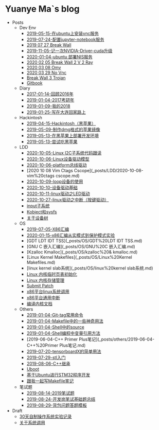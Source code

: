 # Yuanye Ma`s blog

- Posts
  - Dev Env
    * [2019-05-15-在ubuntu上安装vnc服务](_posts/devEnv/2019-05-15-在ubuntu上安装vnc服务.md)
    * [2019-07-24-配置jupyter-notebook服务](_posts/devEnv/2019-07-24-配置jupyter-notebook服务.md)
    * [2019 07 27 Break Wall](_posts/devEnv/2019-07-27-BreakWall.md)
    * [2019-11-05-记一次NVIDIA-Driver-cuda升级](_posts/devEnv/2019-11-05-记一次NVIDIA-Driver-cuda升级.md)
    * [2020-01-04-ubuntu 部署NIS服务](_posts/devEnv/2020-01-04-ubuntu%20部署NIS服务.md)
    * [2020 02 05 Break Wall 2 V 2 Ray](_posts/devEnv/2020-02-05-BreakWall-2%20V2ray.md)
    * [2020 03 08 Omv](_posts/devEnv/2020-03-08-omv.md)
    * [2020 03 29 No Vnc](_posts/devEnv/2020-03-29-noVnc.md)
    * [Break Wall 3 Trojan](_posts/devEnv/BreakWall-3-Trojan.md)
    * [Gitbook](_posts/devEnv/gitbook.md)
  - Diary
    * [2017-01-14-回顾2016年](_posts/diary/2017-01-14-回顾2016年.md)
    * [2019-01-04-2017考研年](_posts/diary/2019-01-04-2017考研年.md)
    * [2019-01-09-我的2018](_posts/diary/2019-01-09-我的2018.md)
    * [2019-01-25-写在大连回家路上](_posts/diary/2019-01-25-写在大连回家路上.md)
  - Hackintosh
    * [2019-04-15-Hackintosh（黑苹果）](_posts/Hackintosh/2019-04-15-Hackintosh（黑苹果）.md)
    * [2019-05-09-制作dmg格式的苹果镜像](_posts/Hackintosh/2019-05-09-制作dmg格式的苹果镜像.md)
    * [2019-05-13-在黑苹果上部署开发环境](_posts/Hackintosh/2019-05-13-在黑苹果上部署开发环境.md)
    * [2019-05-13-尝试吃黑苹果](_posts/Hackintosh/2019-05-13-尝试吃黑苹果.md)
  - LDD
    * [2020-10-05-Linux I2C子系统代码跟读](_posts/LDD/2020-10-05-Linux%20I2C子系统代码跟读.md)
    * [2020-10-06-Linux设备驱动模型](_posts/LDD/2020-10-06-Linux设备驱动模型.md)
    * [2020-10-06-platform总线驱动](_posts/LDD/2020-10-06-platform总线驱动.md)
    * [2020 10 08 Vim Ctags Cscope](_posts/LDD/2020-10-08-vim%20ctags cscope.md)
    * [2020-10-09-loop设备的使用](_posts/LDD/2020-10-09-loop设备的使用.md)
    * [2020-10-10-设备驱动基础](_posts/LDD/2020-10-10-设备驱动基础.md)
    * [2020-10-11-linux驱动之LED驱动](_posts/LDD/2020-10-11-linux驱动之LED驱动.md)
    * [2020-10-27-linux驱动之中断（按键驱动）](_posts/LDD/2020-10-27-linux驱动之中断（按键驱动）.md)
    * [input子系统](_posts/LDD/input子系统.md)
    * [Kobject和sysfs](_posts/LDD/Kobject和sysfs.md)
    * [关于设备树](_posts/LDD/关于设备树.md)
  - OS
    * [2019-07-05-X86汇编](_posts/OS/2019-07-05-X86汇编.md)
    * [2020-01-15-x86汇编从实模式到保护模式实验](_posts/OS/2020-01-15-x86汇编从实模式到保护模式实验.md)
    * [GDT LDT IDT TSS](_posts/OS/GDT%20LDT IDT TSS.md)
    * [GNU C 嵌入汇编](_posts/OS/GNU%20C 嵌入汇编.md)
    * [Kzalloc Kmalloc](_posts/OS/kzalloc%20& kmalloc.md)
    * [Linux Kernel Makefiles](_posts/OS/Linux%20Kernel Makefiles.md)
    * [linux kernel slab系统](_posts/OS/linux%20kernel slab系统.md)
    * [Linux 内核临时页表初始化](_posts/OS/Linux%20内核临时页表初始化.md)
    * [Linux 内核存储管理](_posts/OS/Linux%20内核存储管理.md)
    * [Submit Patch](_posts/OS/submit-patch.md)
    * [x86平台linux系统调用](_posts/OS/x86平台linux系统调用.md)
    * [x86平台通用中断](_posts/OS/x86平台通用中断.md)
    * [编译内核文档](_posts/OS/编译内核文档.md)
  - Others
    * [2019-01-04-Git-tag常用命令](_posts/others/2019-01-04-Git-tag常用命令.md)
    * [2019-01-04-Makefile中的一些神奇用法](_posts/others/2019-01-04-Makefile中的一些神奇用法.md)
    * [2019-01-04-Shell中的source](_posts/others/2019-01-04-Shell中的source.md)
    * [2019-01-04-Shell编程中变量引用方法](_posts/others/2019-01-04-Shell编程中变量引用方法.md)
    * [2019-06-04-C++ Primer Plus笔记](_posts/others/2019-06-04-C++%20Primer Plus笔记.md)
    * [2019-07-20-tensorboardX的简单用法](_posts/others/2019-07-20-tensorboardX的简单用法.md)
    * [2019-07-29-stl入门](_posts/others/2019-07-29-stl入门.md)
    * [2019-08-06-C++继承](_posts/others/2019-08-06-C++继承.md)
    * [Uboot](_posts/others/uboot.md)
    * [基于Ubuntu进行STM32程序开发](_posts/others/基于Ubuntu进行STM32程序开发.md)
    * [跟我一起写Makefile笔记](_posts/others/跟我一起写Makefile笔记.md)
  - 笔试题
    * [2019-08-14-2019笔试题](_posts/笔试题/2019-08-14-2019笔试题.md)
    * [2019-08-24-开发岗笔试基础题总结](_posts/笔试题/2019-08-24-开发岗笔试基础题总结.md)
    * [2019-08-29-背包问题答题模板](_posts/笔试题/2019-08-29-背包问题答题模板.md)
- Draft
  * [30天自制操作系统实验记录](draft/30天自制操作系统实验记录.md)
  * [关于系统调用](draft/关于系统调用.md)

